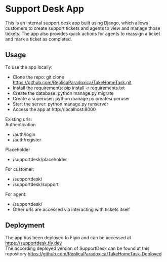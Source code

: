 Support Desk App
==
This is an internal support desk app built using Django, which allows customers to create support tickets and agents to view and manage those tickets. The app also provides quick actions for agents to reassign a ticket and mark a ticket as completed.


Usage
--
To use the app locally:
- Clone the repo: git clone https://github.com/ReplicaParadoxica/TakeHomeTask.git
- Install the requirements: pip install -r requirements.txt
- Create the database: python manage.py migrate
- Create a superuser: python manage.py createsuperuser
- Start the server: python manage.py runserver
- Access the app at http://localhost:8000

Existing urls:
<br> Authentication
- /auth/login
- /auth/register

Placeholder
- /supportdesk/placeholder

For customer:
- /supportdesk/
- /supportdesk/support

For agent:
- /supportdesk/
- Other urls are accessed via interacting with tickets itself

Deployment
--
The app has been deployed to Flyio and can be accessed at https://supportdesk.fly.dev
<br> The according deployed version of SupportDesk can be found at this repository https://github.com/ReplicaParadoxica/TakeHomeTask-Deployed
